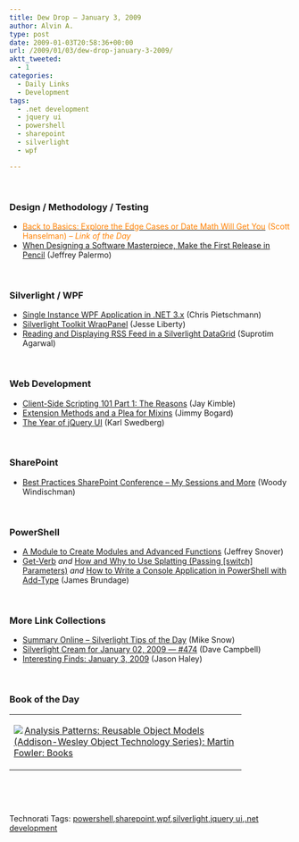 ```yaml
---
title: Dew Drop – January 3, 2009
author: Alvin A.
type: post
date: 2009-01-03T20:58:36+00:00
url: /2009/01/03/dew-drop-january-3-2009/
aktt_tweeted:
  - 1
categories:
  - Daily Links
  - Development
tags:
  - .net development
  - jquery ui
  - powershell
  - sharepoint
  - silverlight
  - wpf

---
```

&#160;

### Design / Methodology / Testing

  * <a target="_blank" href="http://www.hanselman.com/blog/BackToBasicsExploreTheEdgeCasesOrDateMathWillGetYou.aspx"><font color="#ff8000">Back to Basics: Explore the Edge Cases or Date Math Will Get You</font></a> <font color="#ff8000">(Scott Hanselman)<em> – Link of the Day</em></font>
  * <a target="_blank" href="http://jeffreypalermo.com/blog/when-designing-a-software-masterpiece-make-the-first-release-in-pencil/">When Designing a Software Masterpiece, Make the First Release in Pencil</a> (Jeffrey Palermo)

&#160;

### Silverlight / WPF

  * <a target="_blank" href="http://pietschsoft.com/post/2009/01/Single-Instance-WPF-Application-in-NET-3.aspx">Single Instance WPF Application in .NET 3.x</a> (Chris Pietschmann)
  * <a target="_blank" href="http://silverlight.net/blogs/jesseliberty/archive/2009/01/02/silverlight-toolkit-wrappanel.aspx">Silverlight Toolkit WrapPanel</a> (Jesse Liberty)
  * <a target="_blank" href="http://www.dotnetcurry.com/ShowArticle.aspx?ID=252">Reading and Displaying RSS Feed in a Silverlight DataGrid</a> (Suprotim Agarwal)

&#160;

### Web Development

  * <a target="_blank" href="http://theruntime.com/blogs/jaykimble/archive/2009/01/02/client-side-scripting-101-part-1-the-reasons.aspx">Client-Side Scripting 101 Part 1: The Reasons</a> (Jay Kimble)
  * <a target="_blank" href="http://www.lostechies.com/blogs/jimmy_bogard/archive/2009/01/02/extension-methods-and-a-plea-for-mixins.aspx">Extension Methods and a Plea for Mixins</a> (Jimmy Bogard)
  * <a target="_blank" href="http://www.learningjquery.com/2009/01/the-year-of-jquery-ui">The Year of jQuery UI</a> (Karl Swedberg)

&#160;

### SharePoint

  * <a target="_blank" href="http://www.sharepointblogs.com/woodyw/archive/2009/01/03/best-practices-sharepoint-conference-my-sessions-and-more.aspx">Best Practices SharePoint Conference &#8211; My Sessions and More</a> (Woody Windischman)

&#160;

### PowerShell

  * <a target="_blank" href="http://blogs.msdn.com/powershell/archive/2009/01/02/a-module-to-create-modules-and-advanced-functions.aspx">A Module to Create Modules and Advanced Functions</a> (Jeffrey Snover)
  * <a target="_blank" href="http://blogs.msdn.com/powershell/archive/2009/01/02/get-verb.aspx">Get-Verb</a>&#160;_and_ <a target="_blank" href="http://blogs.msdn.com/powershell/archive/2009/01/02/how-and-why-to-use-splatting-passing-switch-parameters.aspx">How and Why to Use Splatting (Passing [switch] Parameters)</a>&#160;_and_&#160;<a target="_blank" href="http://blogs.msdn.com/powershell/archive/2009/01/03/how-to-write-a-console-application-in-powershell-with-add-type.aspx">How to Write a Console Application in PowerShell with Add-Type</a> (James Brundage)

&#160;

### More Link Collections

  * <a target="_blank" href="http://silverlight.net/blogs/msnow/archive/2009/01/02/silverlight-tips-of-the-day-summary-outline.aspx">Summary Online &#8211; Silverlight Tips of the Day</a> (Mike Snow)
  * <a target="_blank" href="http://geekswithblogs.net/WynApseTechnicalMusings/archive/2009/01/02/128325.aspx">Silverlight Cream for January 02, 2009 &#8212; #474</a> (Dave Campbell)
  * <a target="_blank" href="http://jasonhaley.com/blog/archive/2009/01/03/142662.aspx">Interesting Finds: January 3, 2009</a> (Jason Haley)

&#160;

### Book of the Day

<div style="padding-bottom: 0px; margin: 0px; padding-left: 0px; padding-right: 0px; display: inline; float: none; padding-top: 0px" id="scid:7dc1bd33-94bd-46fd-a20b-0131235bcd47:ae4942fa-0196-4511-9819-cc9a2761c65a" class="wlWriterEditableSmartContent">
  <table cellspacing="0" cellpadding="2" width="400" border="0" unselectable="on">
    <tr>
      <td valign="top" width="400">
        <p>
          <a title="Analysis Patterns: Reusable Object Models (Addison-Wesley Object Technology Series): Martin Fowler: Books" href="http://www.amazon.com/exec/obidos/ASIN/0201895420/alvinashcraft-20"><img data-recalc-dims="1" decoding="async" src="https://i0.wp.com/images.amazon.com/images/P/0201895420.01.MZZZZZZZ.jpg?w=660" border="0" align="left" style="float:left" />Analysis Patterns: Reusable Object Models (Addison-Wesley Object Technology Series): Martin Fowler: Books</a>
        </p>
      </td>
    </tr>
  </table>
</div>

&#160;

<div style="padding-bottom: 0px; margin: 0px; padding-left: 0px; padding-right: 0px; display: inline; float: none; padding-top: 0px" id="scid:C16BAC14-9A3D-4c50-9394-FBFEF7A93539:fb00ebde-9a0b-456e-b8fe-92f52dc1b529" class="wlWriterEditableSmartContent">
  <!--dotnetkickit-->
</div>

&#160;

<div style="padding-bottom: 0px; margin: 0px; padding-left: 0px; padding-right: 0px; display: inline; float: none; padding-top: 0px" id="scid:0767317B-992E-4b12-91E0-4F059A8CECA8:e8c85e96-9709-45a6-8ce4-cca6b2f4ee57" class="wlWriterEditableSmartContent">
  Technorati Tags: <a href="http://technorati.com/tags/powershell" rel="tag">powershell</a>,<a href="http://technorati.com/tags/sharepoint" rel="tag">sharepoint</a>,<a href="http://technorati.com/tags/wpf" rel="tag">wpf</a>,<a href="http://technorati.com/tags/silverlight" rel="tag">silverlight</a>,<a href="http://technorati.com/tags/jquery+ui" rel="tag">jquery ui</a>,<a href="http://technorati.com/tags/.net+development" rel="tag">.net development</a>
</div>